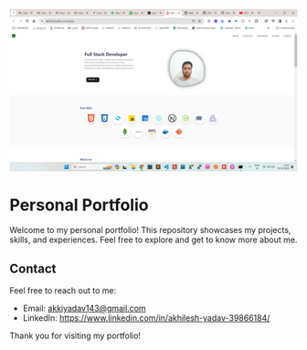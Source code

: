 ![Alt text](image.png)

# Personal Portfolio

Welcome to my personal portfolio! This repository showcases my projects, skills, and experiences. Feel free to explore and get to know more about me.

## Contact

Feel free to reach out to me:

- Email: akkiyadav143@gmail.com
- LinkedIn: https://www.linkedin.com/in/akhilesh-yadav-39866184/

Thank you for visiting my portfolio!
